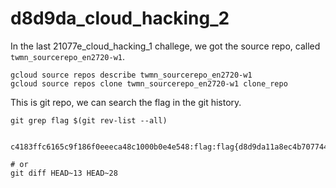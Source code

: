 # d8d9da_cloud_hacking_2

In the last 21077e_cloud_hacking_1 challege, we got the source repo, called `twmn_sourcerepo_en2720-w1`.
```
gcloud source repos describe twmn_sourcerepo_en2720-w1
gcloud source repos clone twmn_sourcerepo_en2720-w1 clone_repo 
```

This is git repo, we can search the flag in the git history.
```
git grep flag $(git rev-list --all)


c4183ffc6165c9f186f0eeeca48c1000b0e4e548:flag:flag{d8d9da11a8ec4b7077449f097ecfda8e789849a734d8b5}

# or
git diff HEAD~13 HEAD~28
```